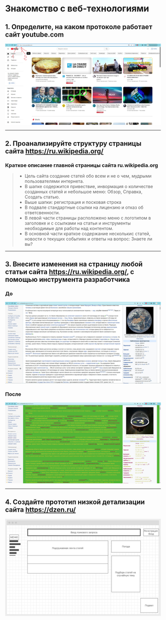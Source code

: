 # Знакомство с веб-технологиями  

## 1. Определите, на каком протоколе работает сайт youtube.com  

![Фото тут же](1_protocol.jpg)  

---

## 2. Проанализируйте структуру страницы сайта https://ru.wikipedia.org/

### Краткое описание главной страницы сайта ru.wikipedia.org  
 
>- Цель сайта создание статей обо всем и не о чем, мудрыми пользователями интернета.  
>- В шапке содержится привествие, инвормация о количестве созданных статей и небольшое меню:  Обзор, Справка, Создать статью.  
>- Выше шапки: регистрация и посковая строка
>- В подвале стандартные ссылки на лицензию и отказ об ответсвенности.  
>- В левой части страницы расположено меню  с логотипом в заголовке и с ссылками на статьи и инструменты необходимые для работы над контентом.
>- В основной части краткое содержание несколькис статей, новости о текущих событиях и ответы на вопрос: Знаете ли вы?  

---

## 3. Внесите изменения на страницу любой статьи сайта https://ru.wikipedia.org/, с помощью инструмента разработчика  

### До  

![До](3_before.jpg)  

### После

![После](3_after.jpg)  

---

## 4. Создайте прототип низкой детализации сайта https://dzen.ru/  

![Низкая детализация](4_proto.jpg)  
